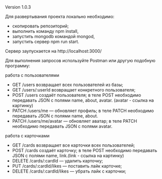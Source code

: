 Version 1.0.3

Для развертывания проекта локально необходимо:

- скопировать репозиторий;
- выполнить команду npm install,
- запустить mongodb командой mongod,
- запустить сервер npm run start.

Сервер заупускается на http://localhost:3000/

Для выполнения запросов используйте Postman или другую подобную программу:

работа с пользователями
- GET /users возвращает всех пользователей из базы;
- GET /users/:userId возвращает конкретного пользователя;
- POST /users создаёт пользователя;
    в теле POST необходимо передавать JSON с полями name, about, avatar. (avatar - ссылка на картинку)
- PATCH /users/me — обновляет профиль;
    в теле PATCH необходимо передавать JSON с полями name, about.
- PATCH /users/me/avatar — обновляет аватар;
    в теле PATCH необходимо передавать JSON с полями avatar.

работа с карточками
- GET /cards возвращает все карточки всех пользователей;
- POST /cards создаёт карточку;
    в теле POST необходимо передавать JSON с полями name, link.(link - ссылка на картинку)
- DELETE /cards/:cardId — удалить карточку;
- PUT /cards/:cardId/likes — поставить лайк карточке;
- DELETE /cards/:cardId/likes — убрать лайк с карточки;
